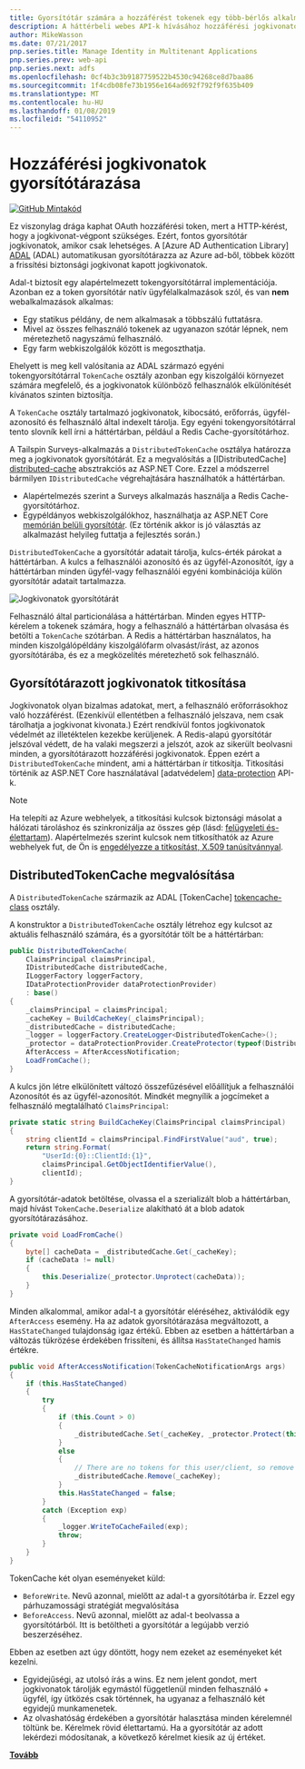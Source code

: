 ```yaml
---
title: Gyorsítótár számára a hozzáférést tokenek egy több-bérlős alkalmazásban
description: A háttérbeli webes API-k hívásához hozzáférési jogkivonatok gyorsítótárazása.
author: MikeWasson
ms.date: 07/21/2017
pnp.series.title: Manage Identity in Multitenant Applications
pnp.series.prev: web-api
pnp.series.next: adfs
ms.openlocfilehash: 0cf4b3c3b9187759522b4530c94268ce8d7baa86
ms.sourcegitcommit: 1f4cdb08fe73b1956e164ad692f792f9f635b409
ms.translationtype: MT
ms.contentlocale: hu-HU
ms.lasthandoff: 01/08/2019
ms.locfileid: "54110952"
---
```

# <a name="cache-access-tokens"></a>Hozzáférési jogkivonatok gyorsítótárazása

[![GitHub](../_images/github.png) Mintakód][sample application]

Ez viszonylag drága kaphat OAuth hozzáférési token, mert a HTTP-kérést, hogy a jogkivonat-végpont szükséges. Ezért, fontos gyorsítótár jogkivonatok, amikor csak lehetséges. A [Azure AD Authentication Library] [ ADAL] (ADAL) automatikusan gyorsítótárazza az Azure ad-ből, többek között a frissítési biztonsági jogkivonat kapott jogkivonatok.

Adal-t biztosít egy alapértelmezett tokengyorsítótárral implementációja. Azonban ez a token gyorsítótár natív ügyfélalkalmazások szól, és van **nem** webalkalmazások alkalmas:

* Egy statikus példány, de nem alkalmasak a többszálú futtatásra.
* Mivel az összes felhasználó tokenek az ugyanazon szótár lépnek, nem méretezhető nagyszámú felhasználó.
* Egy farm webkiszolgálók között is megoszthatja.

Ehelyett is meg kell valósítania az ADAL származó egyéni tokengyorsítótárral `TokenCache` osztály azonban egy kiszolgálói környezet számára megfelelő, és a jogkivonatok különböző felhasználók elkülönítését kívánatos szinten biztosítja.

A `TokenCache` osztály tartalmazó jogkivonatok, kibocsátó, erőforrás, ügyfél-azonosító és felhasználó által indexelt tárolja. Egy egyéni tokengyorsítótárral tento slovník kell írni a háttértárban, például a Redis Cache-gyorsítótárhoz.

A Tailspin Surveys-alkalmazás a `DistributedTokenCache` osztálya határozza meg a jogkivonatok gyorsítótárát. Ez a megvalósítás a [IDistributedCache] [ distributed-cache] absztrakciós az ASP.NET Core. Ezzel a módszerrel bármilyen `IDistributedCache` végrehajtására használhatók a háttértárban.

* Alapértelmezés szerint a Surveys alkalmazás használja a Redis Cache-gyorsítótárhoz.
* Egypéldányos webkiszolgálókhoz, használhatja az ASP.NET Core [memórián belüli gyorsítótár][in-memory-cache]. (Ez történik akkor is jó választás az alkalmazást helyileg futtatja a fejlesztés során.)

`DistributedTokenCache` a gyorsítótár adatait tárolja, kulcs-érték párokat a háttértárban. A kulcs a felhasználói azonosító és az ügyfél-Azonosítót, így a háttértárban minden ügyfél-vagy felhasználói egyéni kombinációja külön gyorsítótár adatait tartalmazza.

![Jogkivonatok gyorsítótárát](./images/token-cache.png)

Felhasználó által particionálása a háttértárban. Minden egyes HTTP-kérelem a tokenek számára, hogy a felhasználó a háttértárban olvasása és betölti a `TokenCache` szótárban. A Redis a háttértárban használatos, ha minden kiszolgálópéldány kiszolgálófarm olvasást/írást, az azonos gyorsítótárába, és ez a megközelítés méretezhető sok felhasználó.

## <a name="encrypting-cached-tokens"></a>Gyorsítótárazott jogkivonatok titkosítása

Jogkivonatok olyan bizalmas adatokat, mert, a felhasználó erőforrásokhoz való hozzáférést. (Ezenkívül ellentétben a felhasználó jelszava, nem csak tárolhatja a jogkivonat kivonata.) Ezért rendkívül fontos jogkivonatok védelmét az illetéktelen kezekbe kerüljenek. A Redis-alapú gyorsítótár jelszóval védett, de ha valaki megszerzi a jelszót, azok az sikerült beolvasni minden, a gyorsítótárazott hozzáférési jogkivonatok. Éppen ezért a `DistributedTokenCache` mindent, ami a háttértárban ír titkosítja. Titkosítási történik az ASP.NET Core használatával [adatvédelem] [ data-protection] API-k.

> [!NOTE]
> Ha telepíti az Azure webhelyek, a titkosítási kulcsok biztonsági másolat a hálózati tároláshoz és szinkronizálja az összes gép (lásd: [felügyeleti és-élettartam][key-management]). Alapértelmezés szerint kulcsok nem titkosíthatók az Azure webhelyek fut, de Ön is [engedélyezze a titkosítást, X.509 tanúsítvánnyal][x509-cert-encryption].

## <a name="distributedtokencache-implementation"></a>DistributedTokenCache megvalósítása

A `DistributedTokenCache` származik az ADAL [TokenCache] [ tokencache-class] osztály.

A konstruktor a `DistributedTokenCache` osztály létrehoz egy kulcsot az aktuális felhasználó számára, és a gyorsítótár tölt be a háttértárban:

```csharp
public DistributedTokenCache(
    ClaimsPrincipal claimsPrincipal,
    IDistributedCache distributedCache,
    ILoggerFactory loggerFactory,
    IDataProtectionProvider dataProtectionProvider)
    : base()
{
    _claimsPrincipal = claimsPrincipal;
    _cacheKey = BuildCacheKey(_claimsPrincipal);
    _distributedCache = distributedCache;
    _logger = loggerFactory.CreateLogger<DistributedTokenCache>();
    _protector = dataProtectionProvider.CreateProtector(typeof(DistributedTokenCache).FullName);
    AfterAccess = AfterAccessNotification;
    LoadFromCache();
}
```

A kulcs jön létre elkülönített változó összefűzésével előállítjuk a felhasználói Azonosítót és az ügyfél-azonosítót. Mindkét megnyílik a jogcímeket a felhasználó megtalálható `ClaimsPrincipal`:

```csharp
private static string BuildCacheKey(ClaimsPrincipal claimsPrincipal)
{
    string clientId = claimsPrincipal.FindFirstValue("aud", true);
    return string.Format(
        "UserId:{0}::ClientId:{1}",
        claimsPrincipal.GetObjectIdentifierValue(),
        clientId);
}
```

A gyorsítótár-adatok betöltése, olvassa el a szerializált blob a háttértárban, majd hívást `TokenCache.Deserialize` alakítható át a blob adatok gyorsítótárazásához.

```csharp
private void LoadFromCache()
{
    byte[] cacheData = _distributedCache.Get(_cacheKey);
    if (cacheData != null)
    {
        this.Deserialize(_protector.Unprotect(cacheData));
    }
}
```

Minden alkalommal, amikor adal-t a gyorsítótár eléréséhez, aktiválódik egy `AfterAccess` esemény. Ha az adatok gyorsítótárazása megváltozott, a `HasStateChanged` tulajdonság igaz értékű. Ebben az esetben a háttértárban a változás tükrözése érdekében frissíteni, és állítsa `HasStateChanged` hamis értékre.

```csharp
public void AfterAccessNotification(TokenCacheNotificationArgs args)
{
    if (this.HasStateChanged)
    {
        try
        {
            if (this.Count > 0)
            {
                _distributedCache.Set(_cacheKey, _protector.Protect(this.Serialize()));
            }
            else
            {
                // There are no tokens for this user/client, so remove the item from the cache.
                _distributedCache.Remove(_cacheKey);
            }
            this.HasStateChanged = false;
        }
        catch (Exception exp)
        {
            _logger.WriteToCacheFailed(exp);
            throw;
        }
    }
}
```

TokenCache két olyan eseményeket küld:

* `BeforeWrite`. Nevű azonnal, mielőtt az adal-t a gyorsítótárba ír. Ezzel egy párhuzamossági stratégiát megvalósítása
* `BeforeAccess`. Nevű azonnal, mielőtt az adal-t beolvassa a gyorsítótárból. Itt is betöltheti a gyorsítótár a legújabb verzió beszerzéséhez.

Ebben az esetben azt úgy döntött, hogy nem ezeket az eseményeket két kezelni.

* Egyidejűségi, az utolsó írás a wins. Ez nem jelent gondot, mert jogkivonatok tárolják egymástól függetlenül minden felhasználó + ügyfél, így ütközés csak történnek, ha ugyanaz a felhasználó két egyidejű munkamenetek.
* Az olvashatóság érdekében a gyorsítótár halasztása minden kérelemnél töltünk be. Kérelmek rövid élettartamú. Ha a gyorsítótár az adott lekérdezi módosítanak, a következő kérelmet kiesik az új értéket.

[**Tovább**][client-assertion]

<!-- links -->
[ADAL]: https://msdn.microsoft.com/library/azure/jj573266.aspx
[client-assertion]: ./client-assertion.md
[data-protection]: /aspnet/core/security/data-protection/
[distributed-cache]: /aspnet/core/performance/caching/distributed
[key-management]: /aspnet/core/security/data-protection/configuration/default-settings
[in-memory-cache]: /aspnet/core/performance/caching/memory
[tokencache-class]: https://msdn.microsoft.com/library/azure/microsoft.identitymodel.clients.activedirectory.tokencache.aspx
[x509-cert-encryption]: /aspnet/core/security/data-protection/implementation/key-encryption-at-rest#x509-certificate
[sample application]: https://github.com/mspnp/multitenant-saas-guidance
